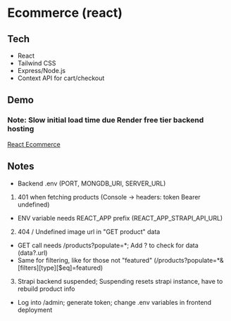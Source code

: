 # Ecommerce (react)
## Tech
- React
- Tailwind CSS
- Express/Node.js
- Context API for cart/checkout
  
## Demo
### Note: Slow initial load time due Render free tier backend hosting
[React Ecommerce](https://react-ecommerce-eight-beta.vercel.app)

## Notes
- Backend .env (PORT, MONGDB_URI, SERVER_URL)
1. 401 when fetching products (Console -> headers: token Bearer undefined)
- ENV variable needs REACT_APP prefix (REACT_APP_STRAPI_API_URL)
2. 404 / Undefined image url in "GET product" data
- GET call needs /products?populate=*; Add ? to check for data (data?.url)
- Same for filtering, like for those not "featured" (/products?populate=*&[filters][type][$eq]=featured)
3. Strapi backend suspended; Suspending resets strapi instance, have to rebuild product info
- Log into /admin; generate token; change .env variables in frontend deployment
